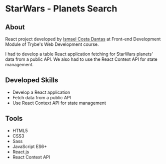 # StarWars - Planets Search

## About

React project developed by [Ismael Costa Dantas](https://www.linkedin.com/in/ismaeldantas/) at Front-end Development Module of Trybe's Web Development course.

I had to develop a table React application fetching for StarWars planets' data from a public API. We also had to use the React Context API for state management.

## Developed Skills

* Develop a React application
* Fetch data from a public API
* Use React Context API for state management

## Tools

* HTML5
* CSS3
* Sass
* JavaScript ES6+
* React.js
* React Context API
